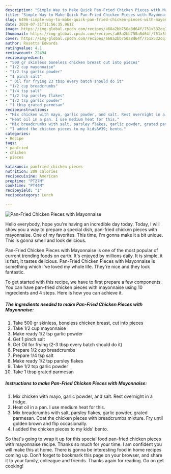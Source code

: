 ```yaml
---
description: "Simple Way to Make Quick Pan-Fried Chicken Pieces with Mayonnaise"
title: "Simple Way to Make Quick Pan-Fried Chicken Pieces with Mayonnaise"
slug: 6496-simple-way-to-make-quick-pan-fried-chicken-pieces-with-mayonnaise
date: 2020-07-31T11:56:35.961Z
image: https://img-global.cpcdn.com/recipes/a68a2bb750a8d64f/751x532cq70/pan-fried-chicken-pieces-with-mayonnaise-recipe-main-photo.jpg
thumbnail: https://img-global.cpcdn.com/recipes/a68a2bb750a8d64f/751x532cq70/pan-fried-chicken-pieces-with-mayonnaise-recipe-main-photo.jpg
cover: https://img-global.cpcdn.com/recipes/a68a2bb750a8d64f/751x532cq70/pan-fried-chicken-pieces-with-mayonnaise-recipe-main-photo.jpg
author: Rosetta Edwards
ratingvalue: 4.1
reviewcount: 22494
recipeingredient:
- "500 gr skinless boneless chicken breast cut into pieces"
- "1/2 cup mayonnaise"
- "1/2 tsp garlic powder"
- "1 pinch salt"
- " Oil for frying 23 tbsp every batch should do it"
- "1/2 cup breadcrumbs"
- "1/4 tsp salt"
- "1/2 tsp parsley flakes"
- "1/2 tsp garlic powder"
- "1 tbsp grated parmesan"
recipeinstructions:
- "Mix chicken with mayo, garlic powder, and salt. Rest overnight in a fridge."
- "Heat oil in a pan. I use medium heat for this."
- "Mix breadcrumbs with salt, parsley flakes, garlic powder, grated parmesan. Coat the chicken pieces with breadcrumbs mixture. Fry until golden brown and flip occasionally."
- "I added the chicken pieces to my kids&#39; bento."
categories:
- Recipe
tags:
- panfried
- chicken
- pieces

katakunci: panfried chicken pieces 
nutrition: 209 calories
recipecuisine: American
preptime: "PT27M"
cooktime: "PT44M"
recipeyield: "1"
recipecategory: Lunch

---
```



![Pan-Fried Chicken Pieces with Mayonnaise](https://img-global.cpcdn.com/recipes/a68a2bb750a8d64f/751x532cq70/pan-fried-chicken-pieces-with-mayonnaise-recipe-main-photo.jpg)

Hello everybody, hope you're having an incredible day today. Today, I will show you a way to prepare a special dish, pan-fried chicken pieces with mayonnaise. One of my favorites. This time, I'm gonna make it a bit unique. This is gonna smell and look delicious.



Pan-Fried Chicken Pieces with Mayonnaise is one of the most popular of current trending foods on earth. It's enjoyed by millions daily. It is simple, it is fast, it tastes delicious. Pan-Fried Chicken Pieces with Mayonnaise is something which I've loved my whole life. They're nice and they look fantastic.


To get started with this recipe, we have to first prepare a few components. You can have pan-fried chicken pieces with mayonnaise using 10 ingredients and 4 steps. Here is how you can achieve it.

<!--inarticleads1-->

##### The ingredients needed to make Pan-Fried Chicken Pieces with Mayonnaise:

1. Take 500 gr skinless, boneless chicken breast, cut into pieces
1. Take 1/2 cup mayonnaise
1. Make ready 1/2 tsp garlic powder
1. Get 1 pinch salt
1. Get  Oil for frying (2-3 tbsp every batch should do it)
1. Prepare 1/2 cup breadcrumbs
1. Prepare 1/4 tsp salt
1. Make ready 1/2 tsp parsley flakes
1. Take 1/2 tsp garlic powder
1. Take 1 tbsp grated parmesan




<!--inarticleads2-->

##### Instructions to make Pan-Fried Chicken Pieces with Mayonnaise:

1. Mix chicken with mayo, garlic powder, and salt. Rest overnight in a fridge.
1. Heat oil in a pan. I use medium heat for this.
1. Mix breadcrumbs with salt, parsley flakes, garlic powder, grated parmesan. Coat the chicken pieces with breadcrumbs mixture. Fry until golden brown and flip occasionally.
1. I added the chicken pieces to my kids&#39; bento.




So that's going to wrap it up for this special food pan-fried chicken pieces with mayonnaise recipe. Thanks so much for your time. I am confident you will make this at home. There is gonna be interesting food in home recipes coming up. Don't forget to bookmark this page on your browser, and share it to your family, colleague and friends. Thanks again for reading. Go on get cooking!

